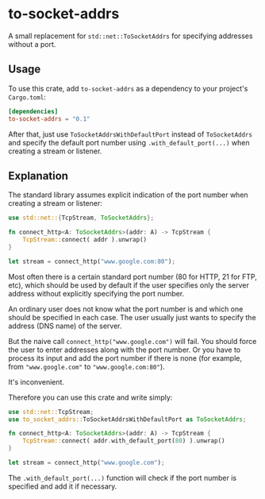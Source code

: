 # to-socket-addrs
 
A small replacement for `std::net::ToSocketAddrs` for specifying addresses without a port.

## Usage

To use this crate, add `to-socket-addrs` as a dependency to your project's `Cargo.toml`:

```toml
[dependencies]
to-socket-addrs = "0.1"
```

After that, just use `ToSocketAddrsWithDefaultPort` instead of `ToSocketAddrs` and specify
the default port number using `.with_default_port(...)` when creating a stream or listener.

## Explanation

The standard library assumes explicit indication of the port number when creating a stream or listener:

```rust
use std::net::{TcpStream, ToSocketAddrs};

fn connect_http<A: ToSocketAddrs>(addr: A) -> TcpStream {
    TcpStream::connect( addr ).unwrap()
}

let stream = connect_http("www.google.com:80");
```

Most often there is a certain standard port number (80 for HTTP, 21 for FTP, etc), which should be used by default if the user specifies only the server address without explicitly specifying the port number. 

An ordinary user does not know what the port number is and which one should be specified in each case. The user usually just wants to specify the address (DNS name) of the server.

But the naive call `connect_http("www.google.com")` will fail. You should force the user to enter addresses along with the port number. Or you have to process its input and add the port number if there is none (for example, from `"www.google.com"` to `"www.google.com:80"`).

It's inconvenient.

Therefore you can use this crate and write simply:

```rust
use std::net::TcpStream;
use to_socket_addrs::ToSocketAddrsWithDefaultPort as ToSocketAddrs;

fn connect_http<A: ToSocketAddrs>(addr: A) -> TcpStream {
    TcpStream::connect( addr.with_default_port(80) ).unwrap()
}

let stream = connect_http("www.google.com");
```

The `.with_default_port(...)` function will check if the port number is specified and add it if necessary.